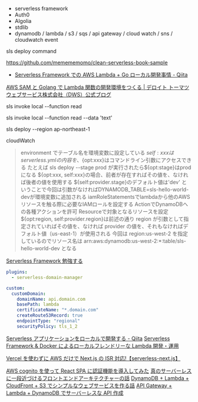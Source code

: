 - serverless framework
- Auth0
- Algolia
- stdlib
- dynamodb / lambda / s3 / sqs / api gateway / cloud watch / sns / cloudwatch event

sls deploy command

<https://github.com/memememomo/clean-serverless-book-sample>

- [Serverless Framework での AWS Lambda + Go ローカル開発事情 - Qiita](https://qiita.com/frozenbonito/items/effcc31ca2117789f0e9)

[AWS SAM と Golang で Lambda 関数の開発環境をつくる | デロイト トーマツ ウェブサービス株式会社（DWS）公式ブログ](https://blog.mmmcorp.co.jp/blog/2018/06/08/aws-sam-go/)

sls invoke local --function read

sls invoke local --function read --data 'text'

sls deploy --region ap-northeast-1

cloudWatch

> environment でテーブル名を環境変数に設定している
> ${self:xxx}はserverless.ymlの内容を、${opt:xxx}はコマンドライン引数にアクセスできる
> たとえば sls deploy --stage prod が実行されたら${opt:stage}はprodになる
${opt:xxx, self:xxx}の場合、前者が存在すればその値を、なければ後者の値を使用する
> ${self:provider.stage}のデフォルト値は'dev'
ということで今回は引数がなければDYNAMODB_TABLE=sls-hello-world-devが環境変数に追加される
> iamRoleStatementsでlambdaから他のAWSリソースを触る際に必要なIAMロールを設定する
ActionでDynamoDBへの各種アクションを許可
Resourceで対象となるリソースを設定
${opt:region, self:provider.region}は前述の通り region が引数として指定されていればその値を、なければ provider の値を、それもなければデフォルト値（us-east-1）が使用される
> 今回は region:us-west-2 を指定しているのでリソース名は arn:aws:dynamodb:us-west-2:\*:table/sls-hello-world-dev となる

[Serverless Framework 勉強する](https://zenn.dev/kawarimidoll/scraps/258ef38ecfdd39)

```yml
plugins:
  - serverless-domain-manager

custom:
  customDomain:
    domainName: api.domain.com
    basePath: lambda
    certificateName: "*.domain.com"
    createRoute53Record: true
    endpointType: "regional"
    securityPolicy: tls_1_2
```

[Serverless アプリケーションをローカルで開発する - Qiita](https://qiita.com/noralife/items/e36621ddd0e5b8ff4447)
[Serverless Framework &amp; Docker によるローカルフレンドリーな Lambda 開発・運用](https://zenn.dev/samuraikun/articles/4b5e2becae7c6b)

[Vercel を使わずに AWS だけで Next.js の ISR 対応!【serverless-next.js】](https://zenn.dev/makumattun/articles/6e260f3a5af117)

[AWS cognito を使って React SPA に認証機能を導入してみた](https://zenn.dev/tatsurom/articles/b6e5fc200035a0ef9467)
[真のサーバーレスに一段近づけるフロントエンドアーキテクチャーの話](https://zenn.dev/teatwo/articles/efb99ea52876fb)
[DynamoDB + Lambda + CloudFront + S3 でシンプルなウェブサービスを作る話](https://zenn.dev/yutafujii/articles/8dc4be02ade7ef)
[API Gateway + Lambda + DynamoDB でサーバーレスな API 作成](https://zenn.dev/ombran/articles/serverless-apigateway-lambda-dynamodb)
